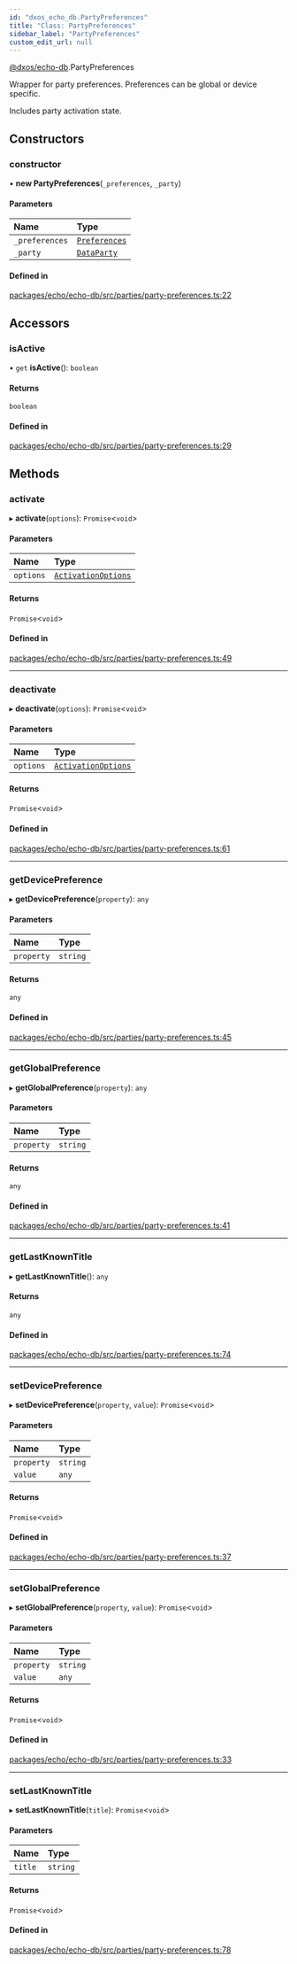 ```yaml
---
id: "dxos_echo_db.PartyPreferences"
title: "Class: PartyPreferences"
sidebar_label: "PartyPreferences"
custom_edit_url: null
---
```


[@dxos/echo-db](../modules/dxos_echo_db.md).PartyPreferences

Wrapper for party preferences. Preferences can be global or device specific.

Includes party activation state.

## Constructors

### constructor

• **new PartyPreferences**(`_preferences`, `_party`)

#### Parameters

| Name | Type |
| :------ | :------ |
| `_preferences` | [`Preferences`](dxos_echo_db.Preferences.md) |
| `_party` | [`DataParty`](dxos_echo_db.DataParty.md) |

#### Defined in

[packages/echo/echo-db/src/parties/party-preferences.ts:22](https://github.com/dxos/protocols/blob/c793f0fed/packages/echo/echo-db/src/parties/party-preferences.ts#L22)

## Accessors

### isActive

• `get` **isActive**(): `boolean`

#### Returns

`boolean`

#### Defined in

[packages/echo/echo-db/src/parties/party-preferences.ts:29](https://github.com/dxos/protocols/blob/c793f0fed/packages/echo/echo-db/src/parties/party-preferences.ts#L29)

## Methods

### activate

▸ **activate**(`options`): `Promise`<`void`\>

#### Parameters

| Name | Type |
| :------ | :------ |
| `options` | [`ActivationOptions`](../interfaces/dxos_echo_db.ActivationOptions.md) |

#### Returns

`Promise`<`void`\>

#### Defined in

[packages/echo/echo-db/src/parties/party-preferences.ts:49](https://github.com/dxos/protocols/blob/c793f0fed/packages/echo/echo-db/src/parties/party-preferences.ts#L49)

___

### deactivate

▸ **deactivate**(`options`): `Promise`<`void`\>

#### Parameters

| Name | Type |
| :------ | :------ |
| `options` | [`ActivationOptions`](../interfaces/dxos_echo_db.ActivationOptions.md) |

#### Returns

`Promise`<`void`\>

#### Defined in

[packages/echo/echo-db/src/parties/party-preferences.ts:61](https://github.com/dxos/protocols/blob/c793f0fed/packages/echo/echo-db/src/parties/party-preferences.ts#L61)

___

### getDevicePreference

▸ **getDevicePreference**(`property`): `any`

#### Parameters

| Name | Type |
| :------ | :------ |
| `property` | `string` |

#### Returns

`any`

#### Defined in

[packages/echo/echo-db/src/parties/party-preferences.ts:45](https://github.com/dxos/protocols/blob/c793f0fed/packages/echo/echo-db/src/parties/party-preferences.ts#L45)

___

### getGlobalPreference

▸ **getGlobalPreference**(`property`): `any`

#### Parameters

| Name | Type |
| :------ | :------ |
| `property` | `string` |

#### Returns

`any`

#### Defined in

[packages/echo/echo-db/src/parties/party-preferences.ts:41](https://github.com/dxos/protocols/blob/c793f0fed/packages/echo/echo-db/src/parties/party-preferences.ts#L41)

___

### getLastKnownTitle

▸ **getLastKnownTitle**(): `any`

#### Returns

`any`

#### Defined in

[packages/echo/echo-db/src/parties/party-preferences.ts:74](https://github.com/dxos/protocols/blob/c793f0fed/packages/echo/echo-db/src/parties/party-preferences.ts#L74)

___

### setDevicePreference

▸ **setDevicePreference**(`property`, `value`): `Promise`<`void`\>

#### Parameters

| Name | Type |
| :------ | :------ |
| `property` | `string` |
| `value` | `any` |

#### Returns

`Promise`<`void`\>

#### Defined in

[packages/echo/echo-db/src/parties/party-preferences.ts:37](https://github.com/dxos/protocols/blob/c793f0fed/packages/echo/echo-db/src/parties/party-preferences.ts#L37)

___

### setGlobalPreference

▸ **setGlobalPreference**(`property`, `value`): `Promise`<`void`\>

#### Parameters

| Name | Type |
| :------ | :------ |
| `property` | `string` |
| `value` | `any` |

#### Returns

`Promise`<`void`\>

#### Defined in

[packages/echo/echo-db/src/parties/party-preferences.ts:33](https://github.com/dxos/protocols/blob/c793f0fed/packages/echo/echo-db/src/parties/party-preferences.ts#L33)

___

### setLastKnownTitle

▸ **setLastKnownTitle**(`title`): `Promise`<`void`\>

#### Parameters

| Name | Type |
| :------ | :------ |
| `title` | `string` |

#### Returns

`Promise`<`void`\>

#### Defined in

[packages/echo/echo-db/src/parties/party-preferences.ts:78](https://github.com/dxos/protocols/blob/c793f0fed/packages/echo/echo-db/src/parties/party-preferences.ts#L78)
